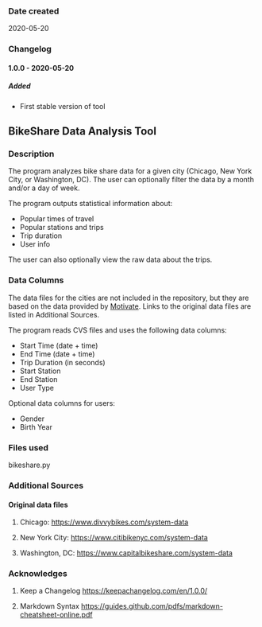 ### Date created
2020-05-20

### Changelog

#### 1.0.0 - 2020-05-20

##### Added
- First stable version of tool

## BikeShare Data Analysis Tool

### Description
The program analyzes bike share data for a given city (Chicago, New York City, or Washington, DC). The user can optionally filter the data by a month and/or a day of week.

The program outputs statistical information about:

- Popular times of travel
- Popular stations and trips
- Trip duration
- User info

The user can also optionally view the raw data about the trips.

### Data Columns

The data files for the cities are not included in the repository, but they are based on the data provided by [Motivate](https://www.motivateco.com "Motivate website"). Links to the original data files are listed in Additional Sources.

The program reads CVS files and uses the following data columns:

- Start Time (date + time)
- End Time (date + time)
- Trip Duration (in seconds)
- Start Station
- End Station
- User Type

Optional data columns for users:
- Gender
- Birth Year

### Files used
bikeshare.py

### Additional Sources

#### Original data files

1. Chicago: https://www.divvybikes.com/system-data

2. New York City: https://www.citibikenyc.com/system-data

3. Washington, DC: https://www.capitalbikeshare.com/system-data

### Acknowledges

1. Keep a Changelog https://keepachangelog.com/en/1.0.0/

2. Markdown Syntax https://guides.github.com/pdfs/markdown-cheatsheet-online.pdf
